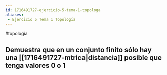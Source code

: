 ```yaml
---
id: 1716491727-ejercicio-5-tema-1-topologa
aliases:
 - Ejercicio 5 Tema 1 Topología
---
```


#topología 
## Demuestra que en un conjunto finito sólo hay una [[1716491727-mtrica|distancia]] posible que tenga valores 0 o 1

